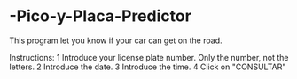 # -Pico-y-Placa-Predictor

This program let you know if your car can get on the road.

Instructions:
1 Introduce your license plate number. Only the number, not the letters.
2 Introduce the date.
3 Introduce the time.
4 Click on "CONSULTAR"
